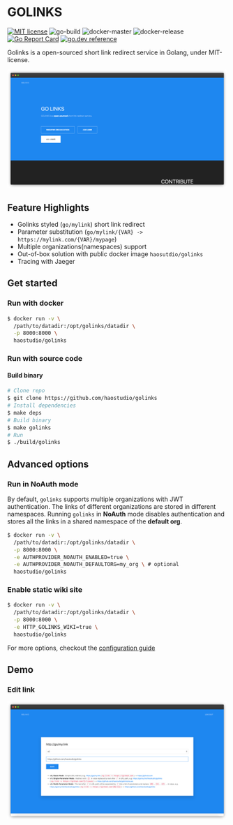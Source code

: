 # GOLINKS

[![MIT license](https://img.shields.io/badge/License-MIT-blue.svg)](https://github.com/haostudio/golinks/blob/master/LICENSE)
![go-build](https://github.com/haostudio/golinks/workflows/go-build/badge.svg)
![docker-master](https://github.com/haostudio/golinks/workflows/docker-master/badge.svg)
![docker-release](https://github.com/haostudio/golinks/workflows/docker-release/badge.svg)
[![Go Report Card](https://goreportcard.com/badge/github.com/haostudio/golinks)](https://goreportcard.com/report/github.com/haostudio/golinks)
[![go.dev reference](https://img.shields.io/badge/go.dev-reference-007d9c?logo=go&logoColor=white&style=flat-square)](https://pkg.go.dev/github.com/haostudio/golinks)

Golinks is a open-sourced short link redirect service in Golang, under MIT-license.

![index](./images/index.png?raw=true "Index")

## Feature Highlights

- Golinks styled (`go/mylink`) short link redirect
- Parameter substitution (`go/mylink/{VAR} -> https://mylink.com/{VAR}/mypage`)
- Multiple organizations(namespaces) support
- Out-of-box solution with public docker image `haosutdio/golinks`
- Tracing with Jaeger

## Get started

### Run with docker

```sh
$ docker run -v \
  /path/to/datadir:/opt/golinks/datadir \
  -p 8000:8000 \
  haostudio/golinks
```

### Run with source code

#### Build binary

```sh
# Clone repo
$ git clone https://github.com/haostudio/golinks
# Install dependencies
$ make deps
# Build binary
$ make golinks
# Run
$ ./build/golinks
```

## Advanced options

### Run in NoAuth mode

By default, `golinks` supports multiple organizations with JWT authentication.
The links of different organizations are stored in different namespaces. Running
`golinks` in **NoAuth** mode disables authentication and stores all the links in
a shared namespace of the **default org**.

```sh
$ docker run -v \
  /path/to/datadir:/opt/golinks/datadir \
  -p 8000:8000 \
  -e AUTHPROVIDER_NOAUTH_ENABLED=true \
  -e AUTHPROVIDER_NOAUTH_DEFAULTORG=my_org \ # optional
  haostudio/golinks
```

### Enable static wiki site

```sh
$ docker run -v \
  /path/to/datadir:/opt/golinks/datadir \
  -p 8000:8000 \
  -e HTTP_GOLINKS_WIKI=true \
  haostudio/golinks
```

For more options, checkout the [configuration guide](wiki/docs/install.md)

## Demo

### Edit link

![edit_link](./images/edit_link.png?raw=true "Edit Link")

